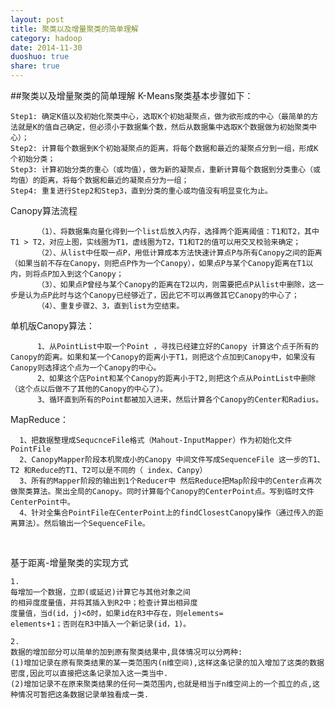```yaml
---
layout: post
title: 聚类以及增量聚类的简单理解
category: hadoop
date: 2014-11-30
duoshuo: true
share: true
---
```

##聚类以及增量聚类的简单理解
K-Means聚类基本步骤如下：   

	Step1: 确定K值以及初始化聚类中心，选取K个初始凝聚点，做为欲形成的中心（最简单的方法就是K的值自己确定，但必须小于数据集个数，然后从数据集中选取K个数据做为初始聚类中心）；  
	Step2: 计算每个数据到K个初始凝聚点的距离，将每个数据和最近的凝聚点分到一组，形成K个初始分类；  
	Step3: 计算初始分类的重心（或均值），做为新的凝聚点，重新计算每个数据到分类重心（或均值）的距离，将每个数据和最近的凝聚点分为一组；
	Step4: 重复进行Step2和Step3，直到分类的重心或均值没有明显变化为止。

Canopy算法流程  
	
	      （1）、将数据集向量化得到一个list后放入内存，选择两个距离阈值：T1和T2，其中T1 > T2，对应上图，实线圈为T1，虚线圈为T2，T1和T2的值可以用交叉校验来确定；  
	      （2）、从list中任取一点P，用低计算成本方法快速计算点P与所有Canopy之间的距离（如果当前不存在Canopy，则把点P作为一个Canopy），如果点P与某个Canopy距离在T1以内，则将点P加入到这个Canopy；  
	      （3）、如果点P曾经与某个Canopy的距离在T2以内，则需要把点P从list中删除，这一步是认为点P此时与这个Canopy已经够近了，因此它不可以再做其它Canopy的中心了；  
	      （4）、重复步骤2、3，直到list为空结束。

单机版Canopy算法：  

	      1、从PointList中取一个Point ，寻找已经建立好的Canopy 计算这个点于所有的Canopy的距离。如果和某一个Canopy的距离小于T1，则把这个点加到Canopy中，如果没有Canopy则选择这个点为一个Canopy的中心。  
	      2、如果这个店Point和某个Canopy的距离小于T2,则把这个点从PointList中删除（这个点以后做不了其他的Canopy的中心了）。  
	      3、循环直到所有的Point都被加入进来，然后计算各个Canopy的Center和Radius。

MapReduce：

	  1、把数据整理成SequcnceFile格式（Mahout-InputMapper）作为初始化文件PointFile  
	  2、CanopyMapper阶段本机聚成小的Canopy 中间文件写成SequenceFile 这一步的T1、T2 和Reduce的T1、T2可以是不同的（ index、Canpy）  
	  3、所有的Mapper阶段的输出到1个Reducer中 然后Reduce把Map阶段中的Center点再次做聚类算法。聚出全局的Canopy。同时计算每个Canopy的CenterPoint点。写到临时文件CenterPoint中。  
	  4、针对全集合PointFile在CenterPoint上的findClosestCanopy操作（通过传入的距离算法）。然后输出一个SequenceFile。   
 


基于距离-增量聚类的实现方式

	1.
	每增加一个数据，立即(或延迟)计算它与其他对象之间
	的相异度度量值，并将其插入到R2中；检查计算出相异度
	度量值，当d(id，j)<δ时，如果id在R3中存在，则elements= 
	elements+1；否则在R3中插入一个新记录(id，1)。  
	
	2.
	数据的增加部分可以简单的加到原有聚类结果中,具体情况可以分两种: 
	(1)增加记录在原有聚类结果的某一类范围内(n维空间),这样这条记录的加入增加了这类的数据密度,因此可以直接把这条记录加入这一类当中. 
	(2)增加记录不在原来聚类结果的任何一类范围内,也就是相当于n维空间上的一个孤立的点,这种情况可暂把这条数据记录单独看成一类. 
